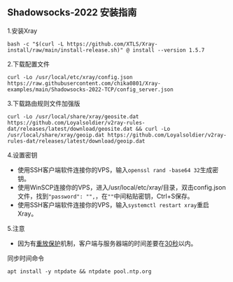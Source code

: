 ## Shadowsocks-2022 安装指南

1.安装Xray

```
bash -c "$(curl -L https://github.com/XTLS/Xray-install/raw/main/install-release.sh)" @ install --version 1.5.7
```

2.下载配置文件

```
curl -Lo /usr/local/etc/xray/config.json https://raw.githubusercontent.com/chika0801/Xray-examples/main/Shadowsocks-2022-TCP/config_server.json
```

3.下载路由规则文件加强版

```
curl -Lo /usr/local/share/xray/geosite.dat https://github.com/Loyalsoldier/v2ray-rules-dat/releases/latest/download/geosite.dat && curl -Lo /usr/local/share/xray/geoip.dat https://github.com/Loyalsoldier/v2ray-rules-dat/releases/latest/download/geoip.dat
```

4.设置密钥
- 使用SSH客户端软件连接你的VPS，输入`openssl rand -base64 32`生成密钥。
- 使用WinSCP连接你的VPS，进入/usr/local/etc/xray/目录，双击config.json文件，找到`"password": "",`，在`""`中间粘贴密钥，Ctrl+S保存。
- 使用SSH客户端软件连接你的VPS，输入`systemctl restart xray`重启Xray。

5.注意
- 因为有[重放保护](https://github.com/Shadowsocks-NET/shadowsocks-specs/blob/ss-2022/2022-1-shadowsocks-2022-edition.md#314-replay-protection)机制，客户端与服务器端的时间差要在[30秒](https://github.com/Shadowsocks-NET/shadowsocks-specs/blob/ss-2022/2022-1-shadowsocks-2022-edition.md#313-header)以内。

同步时间命令
```
apt install -y ntpdate && ntpdate pool.ntp.org
```
